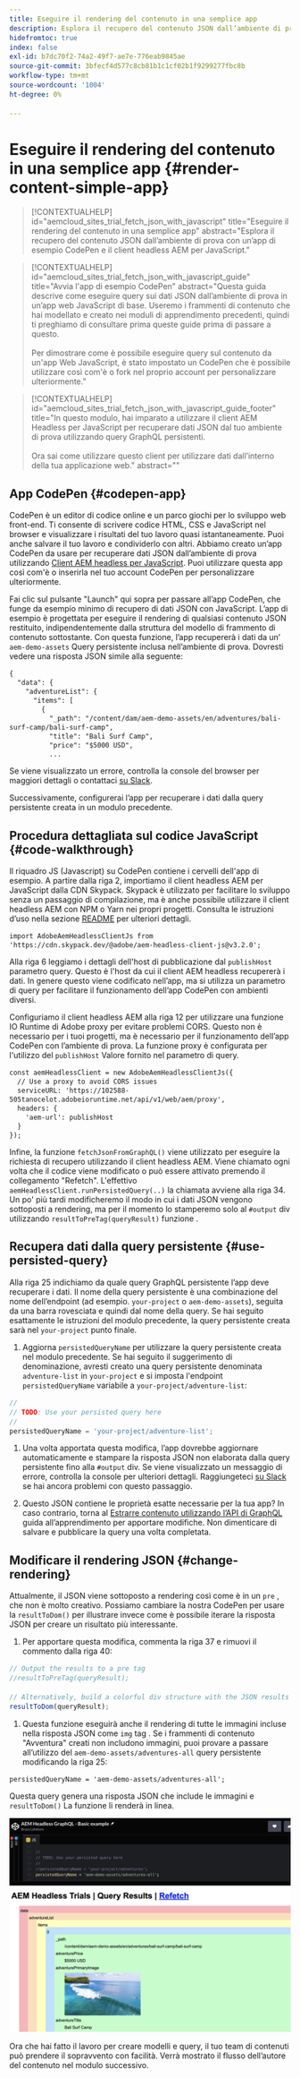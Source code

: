```yaml
---
title: Eseguire il rendering del contenuto in una semplice app
description: Esplora il recupero del contenuto JSON dall’ambiente di prova con un’app di esempio CodePen e il client headless AEM per JavaScript.
hidefromtoc: true
index: false
exl-id: b7dc70f2-74a2-49f7-ae7e-776eab9845ae
source-git-commit: 3bfecf4d577c8cb81b1c1cf02b1f9299277fbc8b
workflow-type: tm+mt
source-wordcount: '1004'
ht-degree: 0%

---
```



# Eseguire il rendering del contenuto in una semplice app {#render-content-simple-app}

>[!CONTEXTUALHELP]
>id="aemcloud_sites_trial_fetch_json_with_javascript"
>title="Eseguire il rendering del contenuto in una semplice app"
>abstract="Esplora il recupero del contenuto JSON dall’ambiente di prova con un’app di esempio CodePen e il client headless AEM per JavaScript."

>[!CONTEXTUALHELP]
>id="aemcloud_sites_trial_fetch_json_with_javascript_guide"
>title="Avvia l&#39;app di esempio CodePen"
>abstract="Questa guida descrive come eseguire query sui dati JSON dall’ambiente di prova in un’app web JavaScript di base. Useremo i frammenti di contenuto che hai modellato e creato nei moduli di apprendimento precedenti, quindi ti preghiamo di consultare prima queste guide prima di passare a questo.<br><br>Per dimostrare come è possibile eseguire query sul contenuto da un&#39;app Web JavaScript, è stato impostato un CodePen che è possibile utilizzare così com&#39;è o fork nel proprio account per personalizzare ulteriormente."

>[!CONTEXTUALHELP]
>id="aemcloud_sites_trial_fetch_json_with_javascript_guide_footer"
>title="In questo modulo, hai imparato a utilizzare il client AEM Headless per JavaScript per recuperare dati JSON dal tuo ambiente di prova utilizzando query GraphQL persistenti.<br><br>Ora sai come utilizzare questo client per utilizzare dati dall’interno della tua applicazione web."
>abstract=""

## App CodePen {#codepen-app}

CodePen è un editor di codice online e un parco giochi per lo sviluppo web front-end. Ti consente di scrivere codice HTML, CSS e JavaScript nel browser e visualizzare i risultati del tuo lavoro quasi istantaneamente. Puoi anche salvare il tuo lavoro e condividerlo con altri. Abbiamo creato un’app CodePen da usare per recuperare dati JSON dall’ambiente di prova utilizzando [Client AEM headless per JavaScript](https://github.com/adobe/aem-headless-client-js). Puoi utilizzare questa app così com&#39;è o inserirla nel tuo account CodePen per personalizzare ulteriormente.

Fai clic sul pulsante &quot;Launch&quot; qui sopra per passare all’app CodePen, che funge da esempio minimo di recupero di dati JSON con JavaScript. L’app di esempio è progettata per eseguire il rendering di qualsiasi contenuto JSON restituito, indipendentemente dalla struttura del modello di frammento di contenuto sottostante. Con questa funzione, l’app recupererà i dati da un’ `aem-demo-assets` Query persistente inclusa nell’ambiente di prova. Dovresti vedere una risposta JSON simile alla seguente:

```
{
  "data": {
    "adventureList": {
      "items": [
        {
          "_path": "/content/dam/aem-demo-assets/en/adventures/bali-surf-camp/bali-surf-camp",
          "title": "Bali Surf Camp",
          "price": "$5000 USD",
          ...
```

Se viene visualizzato un errore, controlla la console del browser per maggiori dettagli o contattaci [su Slack](https://adobe-dx-support.slack.com).

Successivamente, configurerai l’app per recuperare i dati dalla query persistente creata in un modulo precedente.

## Procedura dettagliata sul codice JavaScript {#code-walkthrough}

Il riquadro JS (Javascript) su CodePen contiene i cervelli dell&#39;app di esempio. A partire dalla riga 2, importiamo il client headless AEM per JavaScript dalla CDN Skypack. Skypack è utilizzato per facilitare lo sviluppo senza un passaggio di compilazione, ma è anche possibile utilizzare il client headless AEM con NPM o Yarn nei propri progetti. Consulta le istruzioni d’uso nella sezione [README](https://github.com/adobe/aem-headless-client-js#aem-headless-client-for-javascript) per ulteriori dettagli.

```
import AdobeAemHeadlessClientJs from 'https://cdn.skypack.dev/@adobe/aem-headless-client-js@v3.2.0';
```

Alla riga 6 leggiamo i dettagli dell&#39;host di pubblicazione dal `publishHost` parametro query. Questo è l&#39;host da cui il client AEM headless recupererà i dati. In genere questo viene codificato nell’app, ma si utilizza un parametro di query per facilitare il funzionamento dell’app CodePen con ambienti diversi.

Configuriamo il client headless AEM alla riga 12 per utilizzare una funzione IO Runtime di Adobe proxy per evitare problemi CORS. Questo non è necessario per i tuoi progetti, ma è necessario per il funzionamento dell’app CodePen con l’ambiente di prova. La funzione proxy è configurata per l&#39;utilizzo del `publishHost` Valore fornito nel parametro di query.

```
const aemHeadlessClient = new AdobeAemHeadlessClientJs({
  // Use a proxy to avoid CORS issues
  serviceURL: 'https://102588-505tanocelot.adobeioruntime.net/api/v1/web/aem/proxy',
  headers: {
    'aem-url': publishHost
  }
});
```

Infine, la funzione `fetchJsonFromGraphQL()` viene utilizzato per eseguire la richiesta di recupero utilizzando il client headless AEM. Viene chiamato ogni volta che il codice viene modificato o può essere attivato premendo il collegamento &quot;Refetch&quot;. L&#39;effettivo `aemHeadlessClient.runPersistedQuery(..)` la chiamata avviene alla riga 34. Un po&#39; più tardi modificheremo il modo in cui i dati JSON vengono sottoposti a rendering, ma per il momento lo stamperemo solo al `#output` div utilizzando `resultToPreTag(queryResult)` funzione .

## Recupera dati dalla query persistente {#use-persisted-query}

Alla riga 25 indichiamo da quale query GraphQL persistente l’app deve recuperare i dati. Il nome della query persistente è una combinazione del nome dell’endpoint (ad esempio. `your-project` o `aem-demo-assets`), seguita da una barra rovesciata e quindi dal nome della query. Se hai seguito esattamente le istruzioni del modulo precedente, la query persistente creata sarà nel `your-project` punto finale.

1. Aggiorna `persistedQueryName` per utilizzare la query persistente creata nel modulo precedente. Se hai seguito il suggerimento di denominazione, avresti creato una query persistente denominata `adventure-list` in `your-project` e si imposta l&#39;endpoint `persistedQueryName` variabile a `your-project/adventure-list`:

```javascript
//
// TODO: Use your persisted query here
//
persistedQueryName = 'your-project/adventure-list';
```

1. Una volta apportata questa modifica, l’app dovrebbe aggiornare automaticamente e stampare la risposta JSON non elaborata dalla query persistente fino alla `#output` div. Se viene visualizzato un messaggio di errore, controlla la console per ulteriori dettagli. Raggiungeteci [su Slack](https://adobe-dx-support.slack.com) se hai ancora problemi con questo passaggio.

1. Questo JSON contiene le proprietà esatte necessarie per la tua app? In caso contrario, torna al [Estrarre contenuto utilizzando l’API di GraphQL](https://experience.adobe.com/experiencemanager/learn/extract_content_using_graphql) guida all’apprendimento per apportare modifiche. Non dimenticare di salvare e pubblicare la query una volta completata.

## Modificare il rendering JSON {#change-rendering}

Attualmente, il JSON viene sottoposto a rendering così come è in un `pre` , che non è molto creativo. Possiamo cambiare la nostra CodePen per usare la `resultToDom()` per illustrare invece come è possibile iterare la risposta JSON per creare un risultato più interessante.

1. Per apportare questa modifica, commenta la riga 37 e rimuovi il commento dalla riga 40:

```javascript
// Output the results to a pre tag
//resultToPreTag(queryResult);

// Alternatively, build a colorful div structure with the JSON results and render images inline
resultToDom(queryResult);
```

1. Questa funzione eseguirà anche il rendering di tutte le immagini incluse nella risposta JSON come `img` tag . Se i frammenti di contenuto &quot;Avventura&quot; creati non includono immagini, puoi provare a passare all’utilizzo del `aem-demo-assets/adventures-all` query persistente modificando la riga 25:

```
persistedQueryName = 'aem-demo-assets/adventures-all';
```

Questa query genera una risposta JSON che include le immagini e `resultToDom()` La funzione li renderà in linea.

![Risultato della query adventures-all e della funzione di rendering resultToDom](assets/do-not-localize/adventures-all-query-result.png)

Ora che hai fatto il lavoro per creare modelli e query, il tuo team di contenuti può prendere il sopravvento con facilità. Verrà mostrato il flusso dell’autore del contenuto nel modulo successivo.
